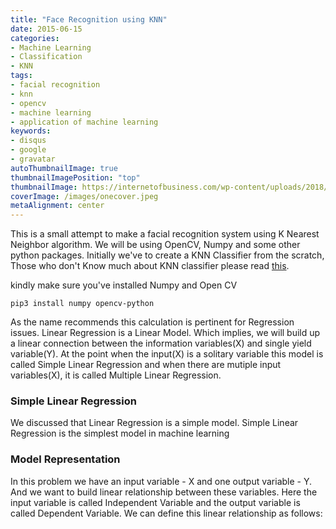 ```yaml
---
title: "Face Recognition using KNN"
date: 2015-06-15
categories:
- Machine Learning
- Classification
- KNN
tags:
- facial recognition
- knn
- opencv
- machine learning
- application of machine learning
keywords:
- disqus
- google
- gravatar
autoThumbnailImage: true
thumbnailImagePosition: "top"
thumbnailImage: https://internetofbusiness.com/wp-content/uploads/2018/06/facial-recognition.jpg
coverImage: /images/onecover.jpeg
metaAlignment: center
---
```

This is a small attempt to make a facial recognition system using K Nearest Neighbor algorithm. We will be using OpenCV, Numpy and some other python packages. <!--more--> Initially we've to create a KNN Classifier from the scratch, Those who don't Know much about KNN classifier please read [this](https://google.com).

kindly make sure you've installed Numpy and Open CV

```shell
pip3 install numpy opencv-python
```

As the name recommends this calculation is pertinent for Regression issues. Linear Regression is a Linear Model. Which implies, we will build up a linear connection between the information variables(X) and single yield variable(Y). At the point when the input(X) is a solitary variable this model is called Simple Linear Regression and when there are mutiple input variables(X), it is called Multiple Linear Regression.

### Simple Linear Regression
We discussed that Linear Regression is a simple model. Simple Linear Regression is the simplest model in machine learning

### Model Representation
In this problem we have an input variable - X and one output variable - Y. And we want to build linear relationship between these variables. Here the input variable is called Independent Variable and the output variable is called Dependent Variable. We can define this linear relationship as follows:
